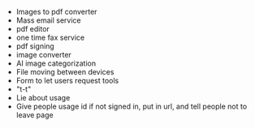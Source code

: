 - Images to pdf converter
- Mass email service
- pdf editor
- one time fax service
- pdf signing
- image converter
- AI image categorization
- File moving between devices
- Form to let users request tools
- "t-t"
- Lie about usage
- Give people usage id if not signed in, put in url, and tell people not to leave page 
